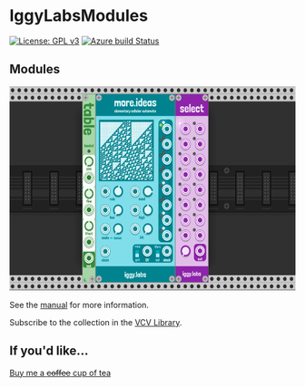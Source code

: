 # IggyLabsModules

[![License: GPL v3](https://img.shields.io/badge/License-GPLv3-blue.svg)](https://www.gnu.org/licenses/gpl-3.0)
[![Azure build Status](https://dev.azure.com/IggyLabs/IggyLabsModules/_apis/build/status/IggyLabs.IggyLabsModules?branchName=master)](https://dev.azure.com/IggyLabs/IggyLabsModules/_build/latest?definitionId=1&branchName=master)

## Modules

<img src="https://github.com/IggyLabs/IggyLabsModulesManual/blob/master/img/all.png" height=360>

See the [manual](https://github.com/IggyLabs/IggyLabsModulesManual) for more information.

Subscribe to the collection in the [VCV Library](https://library.vcvrack.com/?brand=iggy.labs).

## If you'd like...
[Buy me a ~~coffee~~ cup of tea](https://www.buymeacoffee.com/iggylabs)
